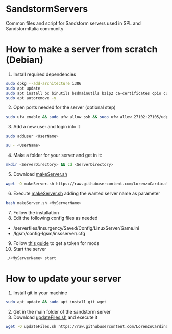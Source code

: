 # SandstormServers
Common files and script for Sandstorm servers used in SPL and SandstormItalia community

# How to make a server from scratch (Debian)
1. Install required dependencies
```sh
sudo dpkg --add-architecture i386
sudo apt update
sudo apt install bc binutils bsdmainutils bzip2 ca-certificates cpio curl distro-info file gzip hostname jq lib32gcc-s1 lib32stdc++6 libsdl2-2.0-0:i386 netcat-openbsd pigz python3 tar tmux unzip util-linux uuid-runtime wget xz-utils -y
sudo apt autoremove -y
```
2. Open ports needed for the server (optional step)
```sh
sudo ufw enable && sudo ufw allow ssh && sudo ufw allow 27102:27105/udp && sudo ufw allow 27131:27134/udp && sudo ufw allow 27015:27018/tcp
```
3. Add a new user and login into it
```sh
sudo adduser <UserName>
```
```sh
su - <UserName>
```
4. Make a folder for your server and get in it:
```sh
mkdir <ServerDirectory> && cd <ServerDirectory>
```
5. Download [makeServer.sh](makeServer.sh)
```sh
wget -O makeServer.sh https://raw.githubusercontent.com/LorenzoCardinali/SandstormServers/main/makeServer.sh && chmod +x makeServer.sh
```
6. Execute [makeServer.sh](makeServer.sh) adding the wanted server name as parameter
```sh
bash makeServer.sh <MyServerName>
```
7. Follow the installation
8. Edit the following config files as needed
- <ServerDirectory>/serverfiles/Insurgency/Saved/Config/LinuxServer/Game.ini
- <ServerDirectory>/lgsm/config-lgsm/inssserver/<MyServerName>.cfg
9. Follow [this guide](https://insurgencysandstorm.mod.io/guides/server-admin-guide#read22) to get a token for mods
10. Start the server
```sh
./<MyServerName> start
```

# How to update your server
1. Install git in your machine
```sh
sudo apt update && sudo apt install git wget
```
2. Get in the main folder of the sandstorm server
3. Download [updateFiles.sh](updateFiles.sh) and execute it
```sh
wget -O updateFiles.sh https://raw.githubusercontent.com/LorenzoCardinali/SandstormServers/main/updateFiles.sh && chmod +x updateFiles.sh && ./updateFiles.sh
```
